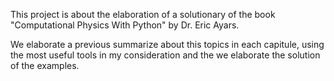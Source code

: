This project is about the elaboration of a solutionary of the book "Computational Physics
With Python" by Dr. Eric Ayars.

We elaborate a previous summarize about this topics in each capitule, using the most useful tools in my consideration and the we elaborate the solution of the examples.
